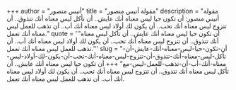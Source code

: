 +++
author = "أنيس منصور"
title = "مقولة أنيس منصور"
description = "مقولة أنيس منصور: أن تكون حيا ليس معناه أنك عايش.. أن تأكل ليس معناه أنك تتذوق.. أن تتزوج ليس معناه أنك تحب.. أن يكون لك أولاد ليس معناه أنك أب.. أن تذهب للعمل ليس معناه أنك تعمل."
quote = '''أن تكون حيا ليس معناه أنك عايش.. أن تأكل ليس معناه أنك تتذوق.. أن تتزوج ليس معناه أنك تحب.. أن يكون لك أولاد ليس معناه أنك أب.. أن تذهب للعمل ليس معناه أنك تعمل.''' 
slug = "أن-تكون-حيا-ليس-معناه-أنك-عايش-أن-تأكل-ليس-معناه-أنك-تتذوق-أن-تتزوج-ليس-معناه-أنك-تحب-أن-يكون-لك-أولاد-ليس-معناه-أنك-أب-أن-تذهب-للعمل-ليس-مع"
+++
أن تكون حيا ليس معناه أنك عايش.. أن تأكل ليس معناه أنك تتذوق.. أن تتزوج ليس معناه أنك تحب.. أن يكون لك أولاد ليس معناه أنك أب.. أن تذهب للعمل ليس معناه أنك تعمل.
